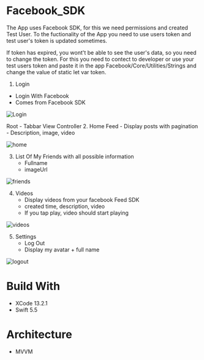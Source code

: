 # Facebook_SDK 

The App uses Facebook SDK, for this we need permissions and created Test User. 
To the fuctionality of the App you need to use users token and test user's token is updated sometimes.

If token has expired, you wont't be able to see the user's data, so you need to change the token. For this you need to contect to developer 
or use your test users token and paste it in the app Facebook/Core/Utilities/Strings and change the value of static let var token.

1. Login
- Login With Facebook 
- Comes from Facebook SDK
  
 ![Login](https://user-images.githubusercontent.com/85555767/151982188-32060ae4-cd7a-4370-aa27-4d5938b0c51b.gif)

Root - Tabbar View Controller
2. Home Feed
	- Display posts with pagination
	- Description, image, video

![home](<img src="https://user-images.githubusercontent.com/85555767/151984776-9dc839e1-4d8f-4345-b4cb-7cfa665aa9dd.gif" width="250" height="250"/>)
  
3. List Of My Friends with all possible information
	- Fullname
	- imageUrl
  
![friends](https://user-images.githubusercontent.com/85555767/151985037-f273843c-2077-4600-bdba-c69d027fa6a9.gif)

4. Videos
	- Display videos from your facebook Feed SDK
	- created time, description, video 
	- If you tap play, video should start playing
  
![videos](https://user-images.githubusercontent.com/85555767/151985530-c43ba0e4-fd9f-4d61-9633-672958befe6b.gif)

5. Settings
	- Log Out
	- Display my avatar + full name
  
![logout](https://user-images.githubusercontent.com/85555767/151985870-5c4aab11-0c1d-4983-bac2-0bdb04044b7c.gif)

# Build With 
- XCode 13.2.1
- Swift 5.5

# Architecture
- MVVM
